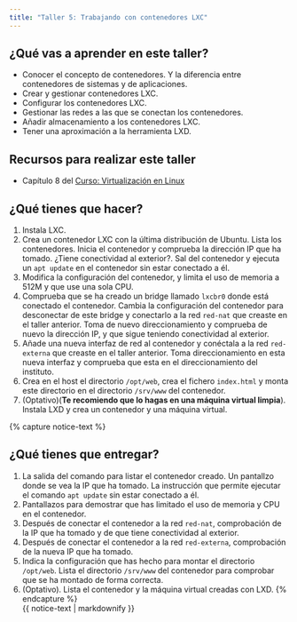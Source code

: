 ```yaml
---
title: "Taller 5: Trabajando con contenedores LXC"
---
```


## ¿Qué vas a aprender en este taller?

* Conocer el concepto de contenedores. Y la diferencia entre contenedores de sistemas y de aplicaciones.
* Crear y gestionar contenedores LXC.
* Configurar los contenedores LXC.
* Gestionar las redes a las que se conectan los contenedores.
* Añadir almacenamiento a los contenedores LXC.
* Tener una aproximación a la herramienta LXD.

## Recursos para realizar este taller

* Capítulo 8 del [Curso: Virtualización en Linux](https://github.com/josedom24/curso_virtualizacion_linux)

## ¿Qué tienes que hacer?

1. Instala LXC.
2. Crea un contenedor LXC con la última distribución de Ubuntu. Lista los contenedores. Inicia el contenedor y comprueba la dirección IP que ha tomado. ¿Tiene conectividad al exterior?. Sal del contenedor y ejecuta un `apt update` en el contenedor sin estar conectado a él.
3. Modifica la configuración del contenedor, y limita el uso de memoria a 512M y que use una sola CPU.
4. Comprueba que se ha creado un bridge llamado `lxcbr0` donde está conectado el contenedor. Cambia la configuración del contenedor para desconectar de este bridge y conectarlo a la red `red-nat` que creaste en el taller anterior. Toma de nuevo direccionamiento y comprueba de nuevo la dirección IP, y que sigue teniendo conectividad al exterior.
5. Añade una nueva interfaz de red al contenedor y conéctala a la red `red-externa` que creaste en el taller anterior. Toma direccionamiento en esta nueva interfaz y comprueba que esta en el direccionamiento del instituto.
6. Crea en el host el directorio `/opt/web`, crea el fichero `index.html` y monta este directorio en el directorio `/srv/www` del contenedor.
7. (Optativo)(**Te recomiendo que lo hagas en una máquina virtual limpia**). Instala LXD y crea un contenedor y una máquina virtual.

{% capture notice-text %}
## ¿Qué tienes que entregar?

1. La salida del comando para listar el contenedor creado. Un pantallzo donde se vea la IP que ha tomado. La instrucción que permite ejecutar el comando `apt update` sin estar conectado a él.
2. Pantallazos para demostrar que has limitado el uso de memoria y CPU en el contenedor.
3. Después de conectar el contenedor a la red `red-nat`, comprobación de la IP que ha tomado y de que tiene conectividad al exterior.
4. Después de conectar el contenedor a la red `red-externa`, comprobación de la nueva IP que ha tomado.
5. Indica la configuración que has hecho para montar el directorio `/opt/web`. Lista el directorio `/srv/www` del contenedor para comprobar que se ha montado de forma correcta.
6. (Optativo). Lista el contenedor y la máquina virtual creadas con LXD.
{% endcapture %}<div class="notice--info">{{ notice-text | markdownify }}</div>
